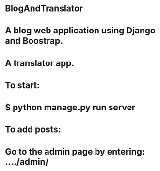 # BlogAndTranslator

# A blog web application using Django and Boostrap. 
# A translator app.

# To start:
# $ python manage.py run server

# To add posts:
# Go to the admin page by entering: ..../admin/
